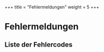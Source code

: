 +++
title = "Fehlermeldungen"
weight = 5
+++

# Fehlermeldungen
<to-do></to-do>

## Liste der Fehlercodes